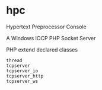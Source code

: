 # hpc
Hypertext Preprocessor Console

A Windows IOCP PHP Socket Server

PHP extend declared classes

	thread
	tcpserver
	tcpserver_io
	tcpserver_http
	tcpserver_ws
